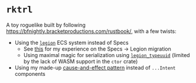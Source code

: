 # `rktrl`

A toy roguelike built by following https://bfnightly.bracketproductions.com/rustbook/, with a few twists:

* Using the [`legion`](https://github.com/amethyst/legion) ECS system instead of Specs
  * See [this](https://github.com/amethyst/legion/issues/217) for my experience on the Specs -> Legion migration
  * Using maximal magic for serialization using [`legion_typeuuid`](https://github.com/TomGillen/legion_typeuuid) (limited by the lack of WASM support in the `ctor` crate)
* Using my made-up [cause-and-effect pattern](https://www.reddit.com/r/roguelikedev/comments/kl8xop/introducing_the_causeandeffect_pattern/) instead of `...Intent` components
